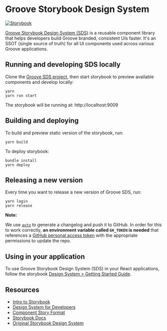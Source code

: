 # Groove Storybook Design System

[![Storybook](https://cdn.jsdelivr.net/gh/storybookjs/brand@master/badge/badge-storybook.svg)](http://groove-sds.s3-website-us-east-1.amazonaws.com)

[Groove Storybook Design System (SDS)](http://groove-sds.s3-website-us-east-1.amazonaws.com) is a reusable component library that helps developers build Groove branded, consistent UIs faster. It's an SSOT (single source of truth) for all UI components used across various Groove applications.

## Running and developing SDS locally

Clone the [Groove SDS project](https://github.com/groovehq/design-system), then start storybook to preview available components and develop locally:

    yarn
    yarn run start

The storybook will be running at: http://localhost:9009

## Building and deploying

To build and preview static version of the storybook, run:

    yarn build

To deploy storybook:

    bundle install
    yarn deploy

## Releasing a new version

Every time you want to release a new version of Groove SDS, run:

    yarn login
    yarn release

**Note:**

We use [`auto`](https://github.com/intuit/auto) to generate a changelog and push it to GitHub. In order for this to work correctly, **an environment variable called `GH_TOKEN` is needed** that references a [GitHub personal access token](https://help.github.com/en/articles/creating-a-personal-access-token-for-the-command-line) with the appropriate permissions to update the repo.

## Using in your application

To use Groove Storybook Design System (SDS) in your React applications, follow the storybook [Design System > Getting Started Guide](http://groove-sds.s3-website-us-east-1.amazonaws.com/?path=/docs/design-system-getting-started--page).

## **Resources**

- [Intro to Storybook](https://www.learnstorybook.com/intro-to-storybook)
- [Design System for Developers](https://www.learnstorybook.com/design-systems-for-developers)
- [Component Story Format](https://medium.com/storybookjs/component-story-format-66f4c32366df)
- [Storybook Docs](https://storybook.js.org/docs)
- [Original Storybook Design System](https://github.com/storybookjs/design-system)
